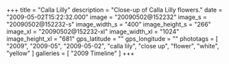 +++
title = "Calla Lilly"
description = "Close-up of Calla Lilly flowers."
date = "2009-05-02T15:22:32.000"
image = "20090502@152232"
image_s = "20090502@152232-s"
image_width_s = "400"
image_height_s = "266"
image_xl = "20090502@152232-xl"
image_width_xl = "1024"
image_height_xl = "681"
gps_latitude = ""
gps_longitude = ""
phototags = [ "2009", "2009-05", "2009-05-02", "calla lily", "close up", "flower", "white", "yellow" ]
galleries = [ "2009 Timeline" ]
+++

